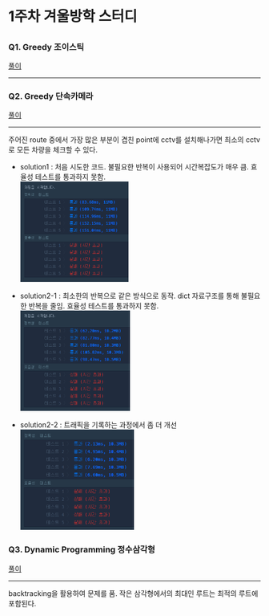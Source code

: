 # 1주차 겨울방학 스터디

##

### Q1. Greedy 조이스틱

[풀이](https://github.com/seungsu3579/Algorithm_Study/tree/master/programmers/greedy/조이스틱.py)

---

### Q2. Greedy 단속카메라

[풀이](https://github.com/seungsu3579/Algorithm_Study/tree/master/programmers/greedy/단속카메라.py)

---

주어진 route 중에서 가장 많은 부분이 겹친 point에 cctv를 설치해나가면 최소의 cctv로 모든 차량을 체크할 수 있다.

- solution1 : 처음 시도한 코드. 불필요한 반복이 사용되어 시간복잡도가 매우 큼. 효율성 테스트를 통과하지 못함.<br>
  <img src="./img/단속카메라_s1.png" height="200">

- solution2-1 : 최소한의 반복으로 같은 방식으로 동작. dict 자료구조를 통해 불필요한 반복을 줄임. 효율성 테스트를 통과하지 못함.<br>
  <img src="./img/단속카메라_s21.png" height="200">

- solution2-2 : 트래픽을 기록하는 과정에서 좀 더 개선<br>
  <img src="./img/단속카메라_s22.png" height="200">

### Q3. Dynamic Programming 정수삼각형

[풀이](https://github.com/seungsu3579/Algorithm_Study/blob/master/programmers/dynamic_programming/정수삼각형.py)

---

backtracking을 활용하여 문제를 품. 작은 삼각형에서의 최대인 루트는 최적의 루트에 포함된다.
